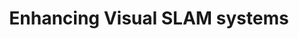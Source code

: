 ---
title: "Enhancing Visual SLAM systems"
author_profile: false
collection: projects
permalink: /projects/enhance_slam
excerpt: 'In recent years, flying robots such as autonomous quadcopters have gained increased interest in robotics and computer vision research. For navigating safely, these robots need the ability to localize themselves autonomously using their onboard sensors. Potential applications of such systems include the automatic 3D reconstruction of buildings, inspection and simple maintenance tasks, surveillance of public places as well as in search and rescue systems. In this project, I am trying to study and apply the current techniques for 3D localization, mapping and navigation that are suitable for quadcopters and try to come up with newer and better algorithms than the existing ones.'
---
